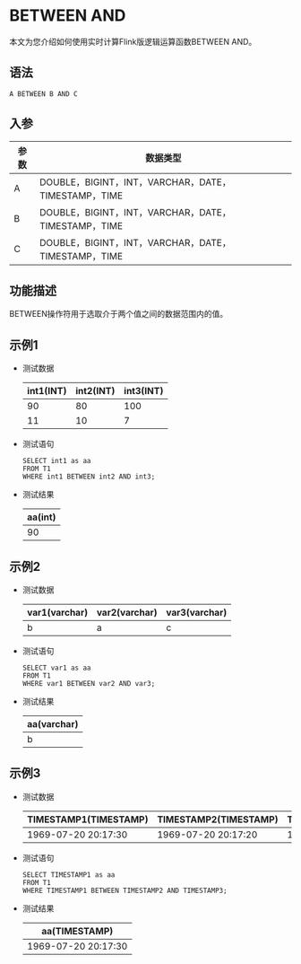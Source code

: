 # BETWEEN AND

本文为您介绍如何使用实时计算Flink版逻辑运算函数BETWEEN AND。

## 语法

```
A BETWEEN B AND C
```

## 入参

|参数|数据类型|
|--|----|
|A|DOUBLE，BIGINT，INT，VARCHAR，DATE，TIMESTAMP，TIME|
|B|DOUBLE，BIGINT，INT，VARCHAR，DATE，TIMESTAMP，TIME|
|C|DOUBLE，BIGINT，INT，VARCHAR，DATE，TIMESTAMP，TIME|

## 功能描述

BETWEEN操作符用于选取介于两个值之间的数据范围内的值。

## 示例1

-   测试数据

    |int1\(INT\)|int2\(INT\)|int3\(INT\)|
    |-----------|-----------|-----------|
    |90|80|100|
    |11|10|7|

-   测试语句

    ```
    SELECT int1 as aa
    FROM T1
    WHERE int1 BETWEEN int2 AND int3;
    ```

-   测试结果

    |aa\(int\)|
    |---------|
    |90|


## 示例2

-   测试数据

    |var1\(varchar\)|var2\(varchar\)|var3\(varchar\)|
    |---------------|---------------|---------------|
    |b|a|c|

-   测试语句

    ```
    SELECT var1 as aa
    FROM T1
    WHERE var1 BETWEEN var2 AND var3;      
    ```

-   测试结果

    |aa\(varchar\)|
    |-------------|
    |b|


## 示例3

-   测试数据

    |TIMESTAMP1\(TIMESTAMP\)|TIMESTAMP2\(TIMESTAMP\)|TIMESTAMP3\(TIMESTAMP\)|
    |-----------------------|-----------------------|-----------------------|
    |1969-07-20 20:17:30|1969-07-20 20:17:20|1969-07-20 20:17:45|

-   测试语句

    ```
    SELECT TIMESTAMP1 as aa
    FROM T1
    WHERE TIMESTAMP1 BETWEEN TIMESTAMP2 AND TIMESTAMP3;
    ```

-   测试结果

    |aa\(TIMESTAMP\)|
    |---------------|
    |1969-07-20 20:17:30|


